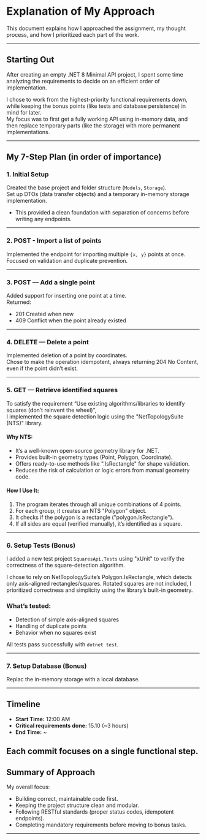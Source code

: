 # Explanation of My Approach

This document explains how I approached the assignment, my thought process, and how I prioritized each part of the work.

---

## Starting Out

After creating an empty .NET 8 Minimal API project, I spent some time analyzing the requirements to decide on an efficient order of implementation.

I chose to work from the highest-priority functional requirements down, while keeping the bonus points (like tests and database persistence) in mind for later.  
My focus was to first get a fully working API using in-memory data, and then replace temporary parts (like the storage) with more permanent implementations.

---

## My 7-Step Plan (in order of importance)

### 1. Initial Setup
Created the base project and folder structure (`Models`, `Storage`).  
Set up DTOs (data transfer objects) and a temporary in-memory storage implementation.  
* This provided a clean foundation with separation of concerns before writing any endpoints.

---

### 2. POST - Import a list of points
Implemented the endpoint for importing multiple `{x, y}` points at once.  
Focused on validation and duplicate prevention.

---

### 3. POST — Add a single point
Added support for inserting one point at a time.  
Returned:
- 201 Created when new  
- 409 Conflict when the point already existed

---

### 4. DELETE — Delete a point
Implemented deletion of a point by coordinates.  
Chose to make the operation idempotent, always returning 204 No Content, even if the point didn’t exist.

---

### 5. GET — Retrieve identified squares
To satisfy the requirement “Use existing algorithms/libraries to identify squares (don’t reinvent the wheel)”,  
I implemented the square detection logic using the "NetTopologySuite (NTS)" library.

#### Why NTS:
- It’s a well-known open-source geometry library for .NET.
- Provides built-in geometry types (Point, Polygon, Coordinate).
- Offers ready-to-use methods like ".IsRectangle" for shape validation.
- Reduces the risk of calculation or logic errors from manual geometry code.

#### How I Use It:
1. The program iterates through all unique combinations of 4 points.
2. For each group, it creates an NTS "Polygon" object.
3. It checks if the polygon is a rectangle ("polygon.IsRectangle").
4. If all sides are equal (verified manually), it’s identified as a square.

---

### 6. Setup Tests (Bonus)
I added a new test project `SquaresApi.Tests` using "xUnit" to verify the correctness of the square-detection algorithm.

I chose to rely on NetTopologySuite’s Polygon.IsRectangle, which detects only axis-aligned rectangles/squares.
Rotated squares are not included, I prioritized correctness and simplicity using the library’s built-in geometry.

### What’s tested:
- Detection of simple axis-aligned squares  
- Handling of duplicate points  
- Behavior when no squares exist  

All tests pass successfully with `dotnet test`.

---

### 7. Setup Database (Bonus)
Replac the in-memory storage with a local database.

---

## Timeline

- **Start Time:** 12:00 AM  
- **Critical requirements done:** 15.10 (~3 hours)  
- **End Time:** ~

Each commit focuses on a single functional step.
---

## Summary of Approach

My overall focus:
- Building correct, maintainable code first.  
- Keeping the project structure clean and modular.  
- Following RESTful standards (proper status codes, idempotent endpoints).  
- Completing mandatory requirements before moving to bonus tasks.

---
